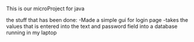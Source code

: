 This is our microProject for java

the stuff that has been done:
  -Made a simple gui for login page
  -takes the values that is entered into the text and password field into a database running in my laptop
